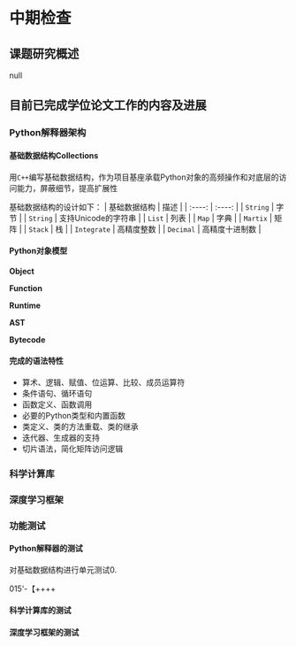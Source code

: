 # 中期检查

## 课题研究概述

null

## 目前已完成学位论文工作的内容及进展

### Python解释器架构

#### 基础数据结构Collections

用`C++`编写基础数据结构，作为项目基座承载Python对象的高频操作和对底层的访问能力，屏蔽细节，提高扩展性

基础数据结构的设计如下：
| 基础数据结构 | 描述 |
| :----: | :----: |
| `String` | 字节 |
| `String` | 支持Unicode的字符串 |
| `List` | 列表 |
| `Map` | 字典 |
| `Martix` | 矩阵 |
| `Stack` | 栈 |
| `Integrate` | 高精度整数 |
| `Decimal` | 高精度十进制数 |

#### Python对象模型

**Object**

**Function**

**Runtime**

**AST**

**Bytecode**

#### 完成的语法特性

- 算术、逻辑、赋值、位运算、比较、成员运算符
- 条件语句、循环语句
- 函数定义、函数调用
- 必要的Python类型和内置函数
- 类定义、类的方法重载、类的继承
- 迭代器、生成器的支持
- 切片语法，简化矩阵访问逻辑

### 科学计算库

### 深度学习框架

### 功能测试

#### Python解释器的测试

对基础数据结构进行单元测试0.

015‘-【++++

#### 科学计算库的测试

#### 深度学习框架的测试